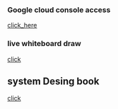 ### Google cloud console access 

[click_here](https://console.cloud.google.com/)

### live whiteboard draw

[click](https://www.tldraw.com/)


## system Desing book 

[click](https://www.amazon.in/Designing-Data-Intensive-Applications-Reliable-Maintainable/dp/9352135245/ref=asc_df_9352135245?mcid=53b5c5554e0e37c4aa2c5f6941964f7e&tag=googleshopdes-21&linkCode=df0&hvadid=709963367213&hvpos=&hvnetw=g&hvrand=4152365089582846753&hvpone=&hvptwo=&hvqmt=&hvdev=c&hvdvcmdl=&hvlocint=&hvlocphy=9299397&hvtargid=pla-406475571775&psc=1&gad_source=1)

